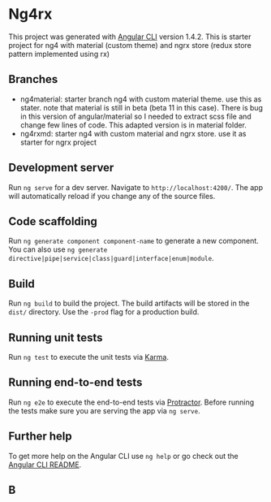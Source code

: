 # Ng4rx

This project was generated with [Angular CLI](https://github.com/angular/angular-cli) version 1.4.2.
This is starter project for ng4 with material (custom theme) and ngrx store (redux store pattern implemented using rx)

## Branches

- ng4material: starter branch ng4 with custom material theme. use this as stater. note that material is still in beta (beta 11 in this case). There is bug in this version of angular/material so I needed to extract scss file and change few lines of code. This adapted version is in material folder. 
- ng4rxmd: starter ng4 with custom material and ngrx store. use it as starter for ngrx project 

## Development server

Run `ng serve` for a dev server. Navigate to `http://localhost:4200/`. The app will automatically reload if you change any of the source files.

## Code scaffolding

Run `ng generate component component-name` to generate a new component. You can also use `ng generate directive|pipe|service|class|guard|interface|enum|module`.

## Build

Run `ng build` to build the project. The build artifacts will be stored in the `dist/` directory. Use the `-prod` flag for a production build.

## Running unit tests

Run `ng test` to execute the unit tests via [Karma](https://karma-runner.github.io).

## Running end-to-end tests

Run `ng e2e` to execute the end-to-end tests via [Protractor](http://www.protractortest.org/).
Before running the tests make sure you are serving the app via `ng serve`.

## Further help

To get more help on the Angular CLI use `ng help` or go check out the [Angular CLI README](https://github.com/angular/angular-cli/blob/master/README.md).

## B
